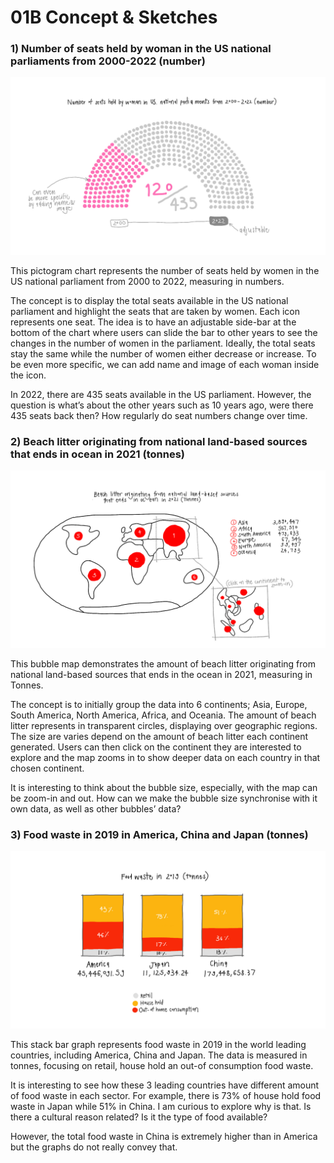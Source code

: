 <h1>01B Concept & Sketches</h1>

<h3>1) Number of seats held by woman in the US national parliaments from 2000-2022 (number)</h3>

![image](https://github.com/skyladfah/Major-Studio/blob/main/sketches_1.jpeg)

This pictogram chart represents the number of seats held by women in the US national parliament from 2000 to 2022, measuring in numbers.

The concept is to display the total seats available in the US national parliament and highlight the seats that are taken by women. Each icon represents one seat. The idea is to have an adjustable side-bar at the bottom of the chart where users can slide the bar to other years to see the changes in the number of women in the parliament. Ideally, the total seats stay the same while the number of women either decrease or increase. To be even more specific, we can add name and image of each woman inside the icon.

In 2022, there are 435 seats available in the US parliament. However, the question is what’s about the other years such as 10 years ago, were there 435 seats back then? How regularly do seat numbers change over time.

<h3>2) Beach litter originating from national land-based sources that ends in ocean in 2021 (tonnes)</h3>

![image](https://github.com/skyladfah/Major-Studio/blob/main/sketches_2.jpeg)

This bubble map demonstrates the amount of beach litter originating from national land-based sources that ends in the ocean in 2021, measuring in Tonnes.

The concept is to initially group the data into 6 continents; Asia, Europe, South America, North America, Africa, and Oceania. The amount of beach litter represents in transparent circles, displaying over geographic regions. The size are varies depend on the amount of beach litter each continent generated. Users can then click on the continent they are interested to explore and the map zooms in to show deeper data on each country in that chosen continent.

It is interesting to think about the bubble size, especially, with the map can be zoom-in and out. How can we make the bubble size synchronise with it own data, as well as other bubbles’ data?

<h3>3) Food waste in 2019 in America, China and Japan (tonnes)</h3>

![image](https://github.com/skyladfah/Major-Studio/blob/main/sketches_3.jpeg)

This stack bar graph represents food waste in 2019 in the world leading countries, including America, China and Japan. The data is measured in tonnes, focusing on retail, house hold an out-of consumption food waste.

It is interesting to see how these 3 leading countries have different amount of food waste in each sector. For example, there is 73% of house hold food waste in Japan while 51% in China. I am curious to explore why is that. Is there a cultural reason related? Is it the type of food available?

However, the total food waste in China is extremely higher than in America but the graphs do not really convey that.

